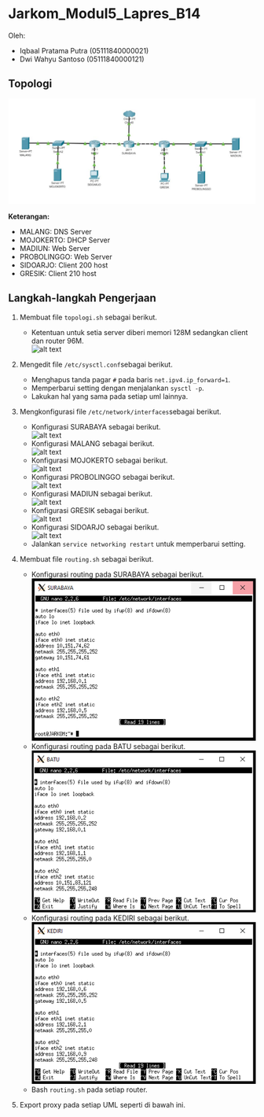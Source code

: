 # Jarkom_Modul5_Lapres_B14 <br>
Oleh:
- Iqbaal Pratama Putra (05111840000021) <br>
- Dwi Wahyu Santoso (05111840000121) <br>

## Topologi <br>
![alt text](/img/topologi.png)<br>

**Keterangan:** <br>
- MALANG: DNS Server <br>
- MOJOKERTO: DHCP Server <br>
- MADIUN: Web Server <br>
- PROBOLINGGO: Web Server <br>
- SIDOARJO: Client 200 host <br>
- GRESIK: Client 210 host <br>

## Langkah-langkah Pengerjaan <br>
1. Membuat file `topologi.sh` sebagai berikut. <br>
   - Ketentuan untuk setia server diberi memori 128M sedangkan client dan router 96M. <br>
     ![alt text](/img/1.1.png) <br>
     
2. Mengedit file `/etc/sysctl.conf`sebagai berikut. <br>
   - Menghapus tanda pagar `#` pada baris `net.ipv4.ip_forward=1`. <br>
   - Memperbarui setting dengan menjalankan `sysctl -p`. <br>
   - Lakukan hal yang sama pada setiap uml lainnya. <br>
   
3. Mengkonfigurasi file `/etc/network/interfaces`sebagai berikut. <br>
   - Konfigurasi SURABAYA sebagai berikut. <br>
     ![alt text](/img/3.1.png) <br>
   - Konfigurasi MALANG sebagai berikut. <br>
     ![alt text](/img/3.2.png) <br>
   - Konfigurasi MOJOKERTO sebagai berikut. <br>
     ![alt text](/img/3.3.png) <br>
   - Konfigurasi PROBOLINGGO sebagai berikut. <br>
     ![alt text](/img/3.4.png) <br>
   - Konfigurasi MADIUN sebagai berikut. <br>
     ![alt text](/img/3.5.png) <br>
   - Konfigurasi GRESIK sebagai berikut. <br>
     ![alt text](/img/3.6.png) <br>
   - Konfigurasi SIDOARJO sebagai berikut. <br>
     ![alt text](/img/3.7.png) <br>
   - Jalankan `service networking restart` untuk memperbarui setting. <br>
     
4. Membuat file `routing.sh` sebagai berikut. <br>
   - Konfigurasi routing pada SURABAYA sebagai berikut. <br>
     ![alt text](/img/4.1.png) <br>
   - Konfigurasi routing pada BATU sebagai berikut. <br>
     ![alt text](/img/4.2.png) <br>
   - Konfigurasi routing pada KEDIRI sebagai berikut. <br>
     ![alt text](/img/4.3.png) <br>
   - Bash `routing.sh` pada setiap router. <br>
     
5. Export proxy pada setiap UML seperti di bawah ini. <br>
   ```
   
   ```



